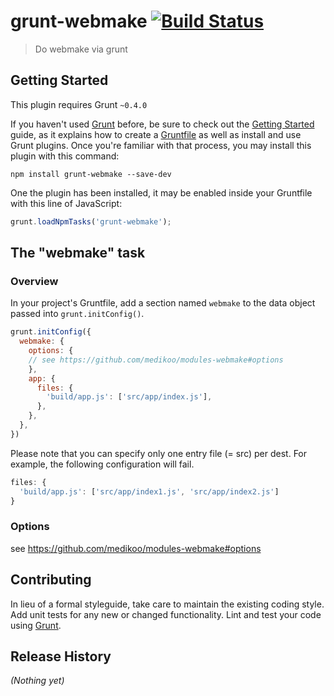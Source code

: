 # grunt-webmake [![Build Status](https://travis-ci.org/sakatam/grunt-webmake.png)](https://travis-ci.org/sakatam/grunt-webmake)

> Do webmake via grunt

## Getting Started
This plugin requires Grunt `~0.4.0`

If you haven't used [Grunt](http://gruntjs.com/) before, be sure to check out the [Getting Started](http://gruntjs.com/getting-started) guide, as it explains how to create a [Gruntfile](http://gruntjs.com/sample-gruntfile) as well as install and use Grunt plugins. Once you're familiar with that process, you may install this plugin with this command:

```shell
npm install grunt-webmake --save-dev
```

One the plugin has been installed, it may be enabled inside your Gruntfile with this line of JavaScript:

```js
grunt.loadNpmTasks('grunt-webmake');
```

## The "webmake" task

### Overview
In your project's Gruntfile, add a section named `webmake` to the data object passed into `grunt.initConfig()`.

```js
grunt.initConfig({
  webmake: {
    options: {
    // see https://github.com/medikoo/modules-webmake#options
    },
    app: {
      files: {
        'build/app.js': ['src/app/index.js'],
      },
    },
  },
})
```

Please note that you can specify only one entry file (= src) per dest.
For example, the following configuration will fail.
```js
files: {
  'build/app.js': ['src/app/index1.js', 'src/app/index2.js']
}
```

### Options
see https://github.com/medikoo/modules-webmake#options

## Contributing
In lieu of a formal styleguide, take care to maintain the existing coding style. Add unit tests for any new or changed functionality. Lint and test your code using [Grunt](http://gruntjs.com/).

## Release History
_(Nothing yet)_
